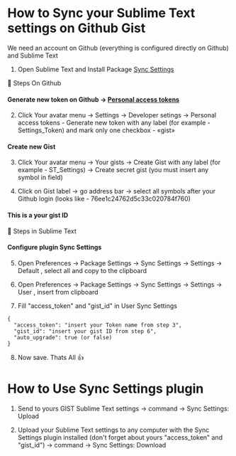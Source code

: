 
# How to Sync your Sublime Text settings on Github Gist

We need an account on Github (everything is configured directly on Github) and Sublime Text 

1. Open Sublime Text and Install Package [Sync Settings](https://packagecontrol.io/packages/Sync%20Settings)

:small_orange_diamond: Steps On Github

#### **Generate new token** on Github → [Personal access tokens](https://github.com/settings/tokens/new)

2. Click Your avatar menu → Settings → Developer setings → Personal access tokens - Generate new token with any label (for example - Settings_Token) and mark only one checkbox - «gist»

#### **Create new Gist**

3. Click Your avatar menu → Your gists → Create Gist with any label (for example - ST_Settings) → Create secret gist (you must insert any symbol in field)

4. Click on Gist label → go address bar → select all symbols after your Github login (looks like - 76ee1c24762d5c33c020784f760)

#### This is a your **gist ID**

:small_orange_diamond: Steps in Sublime Text

#### **Configure plugin Sync Settings**

5. Open Preferences → Package Settings → Sync Settings → Settings → Default , select all and copy to the clipboard

6. Open Preferences → Package Settings → Sync Settings → Settings → User , insert from clipboard

7. Fill "access_token" and "gist_id" in User Sync Settings
```
{
  "access_token": "insert your Token name from step 3",
  "gist_id": "insert your gist ID from step 6",
  "auto_upgrade": true (or false)
}
```
8. Now save. Thats All :+1:

# How to Use Sync Settings plugin

1. Send to yours GIST Sublime Text settings → command → Sync Settings: Upload

2. Upload your Sublime Text settings to any computer with the Sync Settings plugin installed (don't forget about yours "access_token" and "gist_id") → command → Sync Settings: Download
